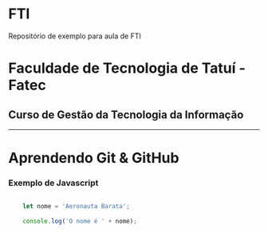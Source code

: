 # FTI
Repositório de exemplo para aula de FTI
# Faculdade de Tecnologia de Tatuí - Fatec

## Curso de Gestão da Tecnologia da Informação

---
# Aprendendo Git & GitHub


### Exemplo de Javascript
```javascript

    let nome = 'Aeronauta Barata';
    
    console.log('O nome é ' + nome);
```